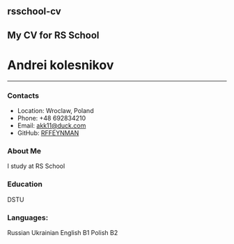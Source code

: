 ## rsschool-cv
## My CV for RS School

# Andrei kolesnikov
---
### Contacts
* Location: Wroclaw, Poland
* Phone: +48 692834210
* Email: akk11@duck.com
* GitHub: [RFFEYNMAN](https://github.com/RFFEYNMAN)

### About Me
I study at RS School

### Education
DSTU

### Languages: 
Russian
Ukrainian 
English B1
Polish B2
